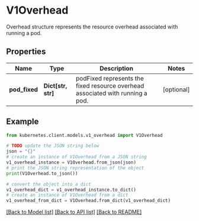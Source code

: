 # V1Overhead

Overhead structure represents the resource overhead associated with running a pod.

## Properties

Name | Type | Description | Notes
------------ | ------------- | ------------- | -------------
**pod_fixed** | **Dict[str, str]** | podFixed represents the fixed resource overhead associated with running a pod. | [optional] 

## Example

```python
from kubernetes.client.models.v1_overhead import V1Overhead

# TODO update the JSON string below
json = "{}"
# create an instance of V1Overhead from a JSON string
v1_overhead_instance = V1Overhead.from_json(json)
# print the JSON string representation of the object
print(V1Overhead.to_json())

# convert the object into a dict
v1_overhead_dict = v1_overhead_instance.to_dict()
# create an instance of V1Overhead from a dict
v1_overhead_from_dict = V1Overhead.from_dict(v1_overhead_dict)
```
[[Back to Model list]](../README.md#documentation-for-models) [[Back to API list]](../README.md#documentation-for-api-endpoints) [[Back to README]](../README.md)


